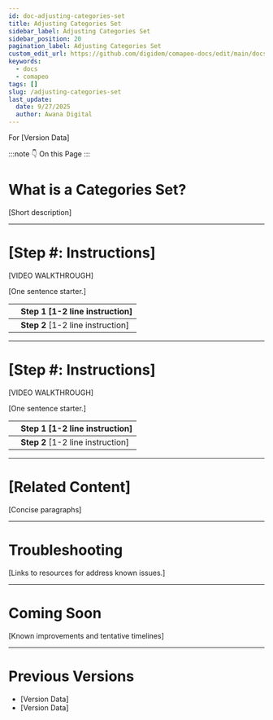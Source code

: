 ```yaml
---
id: doc-adjusting-categories-set
title: Adjusting Categories Set
sidebar_label: Adjusting Categories Set
sidebar_position: 20
pagination_label: Adjusting Categories Set
custom_edit_url: https://github.com/digidem/comapeo-docs/edit/main/docs/adjusting-categories-set.md
keywords:
  - docs
  - comapeo
tags: []
slug: /adjusting-categories-set
last_update:
  date: 9/27/2025
  author: Awana Digital
---
```


For [Version Data]


:::note 👇 On this Page
:::
# What is a Categories Set?


[Short description]


---


# [Step #: Instructions]


[VIDEO WALKTHROUGH]


[One sentence starter.]


|   | Step 1 [1-2 line instruction]     |
| - | --------------------------------- |
|   | **Step 2** [1-2 line instruction] |


---


# [Step #: Instructions]


[VIDEO WALKTHROUGH]


[One sentence starter.]


|   | Step 1 [1-2 line instruction]     |
| - | --------------------------------- |
|   | **Step 2** [1-2 line instruction] |


---


# [Related Content]


[Concise paragraphs]


---


# Troubleshooting


[Links to resources for address known issues.]


---


# Coming Soon


[Known improvements and tentative timelines]


---


# Previous Versions

- [Version Data]
- [Version Data]
